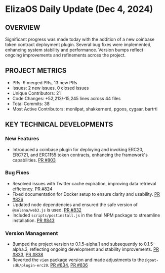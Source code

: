 # ElizaOS Daily Update (Dec 4, 2024)

## OVERVIEW 
Significant progress was made today with the addition of a new coinbase token contract deployment plugin. Several bug fixes were implemented, enhancing system stability and performance. Version bumps reflect ongoing improvements and refinements across the project.

## PROJECT METRICS
- PRs: 9 merged PRs, 13 new PRs
- Issues: 2 new issues, 0 closed issues
- Unique Contributors: 21
- Code Changes: +52,213/-15,245 lines across 44 files
- Total Commits: 38
- Most Active Contributors: monilpat, shakkernerd, pgoos, cygaar, bartrtl

## KEY TECHNICAL DEVELOPMENTS

### New Features
- Introduced a coinbase plugin for deploying and invoking ERC20, ERC721, and ERC1155 token contracts, enhancing the framework's capabilities. [PR #803](https://github.com/elizaos/eliza/pull/803)

### Bug Fixes
- Resolved issues with Twitter cache expiration, improving data retrieval efficiency. [PR #824](https://github.com/elizaos/eliza/pull/824)
- Fixed documentation for Docker setup to ensure clarity and usability. [PR #826](https://github.com/elizaos/eliza/pull/826)
- Updated node dependencies and ensured the safe version of `@solana/web3.js` is used. [PR #832](https://github.com/elizaos/eliza/pull/832)
- Included `scripts/postinstall.js` in the final NPM package to streamline installation. [PR #843](https://github.com/elizaos/eliza/pull/843)

### Version Management
- Bumped the project version to 0.1.5-alpha.1 and subsequently to 0.1.5-alpha.3, reflecting ongoing development and stability improvements. [PR #833](https://github.com/elizaos/eliza/pull/833), [PR #838](https://github.com/elizaos/eliza/pull/838)
- Reverted the `viem` package version and made adjustments to the `@goat-sdk/plugin-erc20`. [PR #834](https://github.com/elizaos/eliza/pull/834), [PR #836](https://github.com/elizaos/eliza/pull/836)